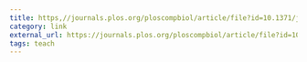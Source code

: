 ```yaml
---
title: https,//journals.plos.org/ploscompbiol/article/file?id=10.1371/journal.pcbi.1005619&type=printable
category: link
external_url: https://journals.plos.org/ploscompbiol/article/file?id=10.1371/journal.pcbi.1005619&type=printable
tags: teach
---
```

